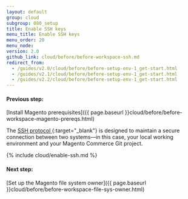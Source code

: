 ```yaml
---
layout: default
group: cloud
subgroup: 080_setup
title: Enable SSH keys
menu_title: Enable SSH keys
menu_order: 20
menu_node:
version: 2.0
github_link: cloud/before/before-workspace-ssh.md
redirect_from:
  - /guides/v2.0/cloud/before/before-setup-env-1_get-start.html
  - /guides/v2.1/cloud/before/before-setup-env-1_get-start.html
  - /guides/v2.2/cloud/before/before-setup-env-1_get-start.html
---
```


#### Previous step:
[Install Magento prerequisites]({{ page.baseurl }}cloud/before/before-workspace-magento-prereqs.html)

The [SSH protocol ](https://en.wikipedia.org/wiki/Secure_Shell){:target="_blank"} is designed to maintain a secure connection between two systems&mdash;in this case, your local working environment and your Magento Commerce Git project.

{% include cloud/enable-ssh.md %}


#### Next step:
[Set up the Magento file system owner]({{ page.baseurl }}cloud/before/before-workspace-file-sys-owner.html)
